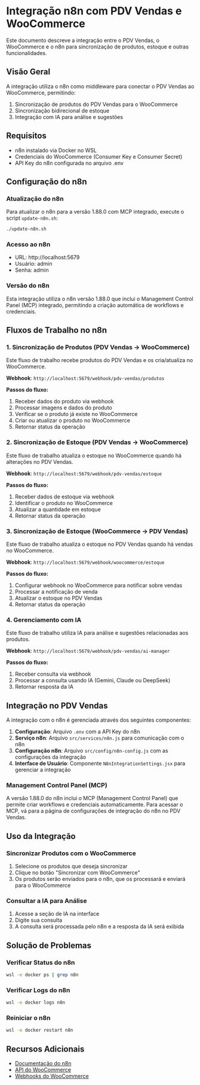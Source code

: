 # Integração n8n com PDV Vendas e WooCommerce

Este documento descreve a integração entre o PDV Vendas, o WooCommerce e o n8n para sincronização de produtos, estoque e outras funcionalidades.

## Visão Geral

A integração utiliza o n8n como middleware para conectar o PDV Vendas ao WooCommerce, permitindo:

1. Sincronização de produtos do PDV Vendas para o WooCommerce
2. Sincronização bidirecional de estoque
3. Integração com IA para análise e sugestões

## Requisitos

- n8n instalado via Docker no WSL
- Credenciais do WooCommerce (Consumer Key e Consumer Secret)
- API Key do n8n configurada no arquivo .env

## Configuração do n8n

### Atualização do n8n

Para atualizar o n8n para a versão 1.88.0 com MCP integrado, execute o script `update-n8n.sh`:

```bash
./update-n8n.sh
```

### Acesso ao n8n

- URL: http://localhost:5679
- Usuário: admin
- Senha: admin

### Versão do n8n

Esta integração utiliza o n8n versão 1.88.0 que inclui o Management Control Panel (MCP) integrado, permitindo a criação automática de workflows e credenciais.

## Fluxos de Trabalho no n8n

### 1. Sincronização de Produtos (PDV Vendas → WooCommerce)

Este fluxo de trabalho recebe produtos do PDV Vendas e os cria/atualiza no WooCommerce.

**Webhook**: `http://localhost:5679/webhook/pdv-vendas/produtos`

**Passos do fluxo:**
1. Receber dados do produto via webhook
2. Processar imagens e dados do produto
3. Verificar se o produto já existe no WooCommerce
4. Criar ou atualizar o produto no WooCommerce
5. Retornar status da operação

### 2. Sincronização de Estoque (PDV Vendas → WooCommerce)

Este fluxo de trabalho atualiza o estoque no WooCommerce quando há alterações no PDV Vendas.

**Webhook**: `http://localhost:5679/webhook/pdv-vendas/estoque`

**Passos do fluxo:**
1. Receber dados de estoque via webhook
2. Identificar o produto no WooCommerce
3. Atualizar a quantidade em estoque
4. Retornar status da operação

### 3. Sincronização de Estoque (WooCommerce → PDV Vendas)

Este fluxo de trabalho atualiza o estoque no PDV Vendas quando há vendas no WooCommerce.

**Webhook**: `http://localhost:5679/webhook/woocommerce/estoque`

**Passos do fluxo:**
1. Configurar webhook no WooCommerce para notificar sobre vendas
2. Processar a notificação de venda
3. Atualizar o estoque no PDV Vendas
4. Retornar status da operação

### 4. Gerenciamento com IA

Este fluxo de trabalho utiliza IA para análise e sugestões relacionadas aos produtos.

**Webhook**: `http://localhost:5679/webhook/pdv-vendas/ai-manager`

**Passos do fluxo:**
1. Receber consulta via webhook
2. Processar a consulta usando IA (Gemini, Claude ou DeepSeek)
3. Retornar resposta da IA

## Integração no PDV Vendas

A integração com o n8n é gerenciada através dos seguintes componentes:

1. **Configuração**: Arquivo `.env` com a API Key do n8n
2. **Serviço n8n**: Arquivo `src/services/n8n.js` para comunicação com o n8n
3. **Configuração n8n**: Arquivo `src/config/n8n-config.js` com as configurações da integração
4. **Interface de Usuário**: Componente `N8nIntegrationSettings.jsx` para gerenciar a integração

### Management Control Panel (MCP)

A versão 1.88.0 do n8n inclui o MCP (Management Control Panel) que permite criar workflows e credenciais automaticamente. Para acessar o MCP, vá para a página de configurações de integração do n8n no PDV Vendas.

## Uso da Integração

### Sincronizar Produtos com o WooCommerce

1. Selecione os produtos que deseja sincronizar
2. Clique no botão "Sincronizar com WooCommerce"
3. Os produtos serão enviados para o n8n, que os processará e enviará para o WooCommerce

### Consultar a IA para Análise

1. Acesse a seção de IA na interface
2. Digite sua consulta
3. A consulta será processada pelo n8n e a resposta da IA será exibida

## Solução de Problemas

### Verificar Status do n8n

```bash
wsl -e docker ps | grep n8n
```

### Verificar Logs do n8n

```bash
wsl -e docker logs n8n
```

### Reiniciar o n8n

```bash
wsl -e docker restart n8n
```

## Recursos Adicionais

- [Documentação do n8n](https://docs.n8n.io/)
- [API do WooCommerce](https://woocommerce.github.io/woocommerce-rest-api-docs/)
- [Webhooks do WooCommerce](https://woocommerce.github.io/woocommerce-rest-api-docs/#webhooks)



